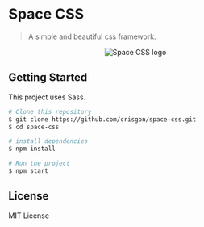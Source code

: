 # Space CSS
> A simple and beautiful css framework.

<p align="center"><img src="https://i.imgur.com/Oq5eqeG.png" alt="Space CSS logo"></p>

## Getting Started

This project uses Sass.


```sh
# Clone this repository
$ git clone https://github.com/crisgon/space-css.git
$ cd space-css

# install dependencies
$ npm install

# Run the project
$ npm start
```


## License

MIT License
